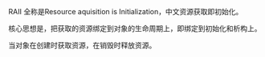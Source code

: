 RAII
全称是Resource aquisition is Initialization，中文资源获取即初始化。

核心思想是，把获取的资源绑定到对象的生命周期上，即绑定到初始化和析构上。

当对象在创建时获取资源，在销毁时释放资源。

